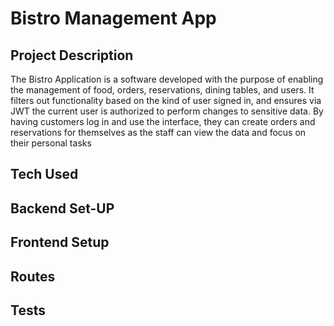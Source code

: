 # Bistro Management App
## Project Description
The Bistro Application is a software developed with the purpose of enabling the management of food, orders, reservations, dining tables, and users. It filters out functionality based on the kind of user signed in, and ensures via JWT the current user is authorized to perform changes to sensitive data. By having customers log in and use the interface, they can create orders and reservations for themselves as the staff can view the data and focus on their personal tasks

## Tech Used

## Backend Set-UP

## Frontend Setup

## Routes

## Tests

